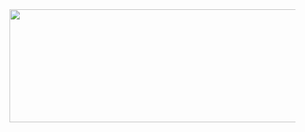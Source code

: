 
<img src="https://cdn.discordapp.com/attachments/783381314551808042/1011770193686581329/unknown.png?ex=667bf32b&is=667aa1ab&hm=75fa9407ad6fd424424599feb4567ddfa9854de3731e17c10ed12d1635b6921c&" height=200 width=1200 >
